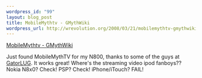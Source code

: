 ```yaml
--- 
wordpress_id: "99"
layout: blog_post
title: MobileMythtv - GMythWiki
wordpress_url: http://wrevolution.org/2008/03/21/mobilemythtv-gmythwiki/
---
```

<a href="http://gmyth.sourceforge.net/wiki/index.php/MobileMythtv">MobileMythtv - GMythWiki</a>

Just found MobileMythTV for my N800, thanks to some of the guys at <a href="http://gatorlug.org/">GatorLUG</a>.  It works great!  Where's the streaming video ipod fanboys?? Nokia N8x0? Check!  PSP? Check!  iPhone/iTouch? FAIL!
